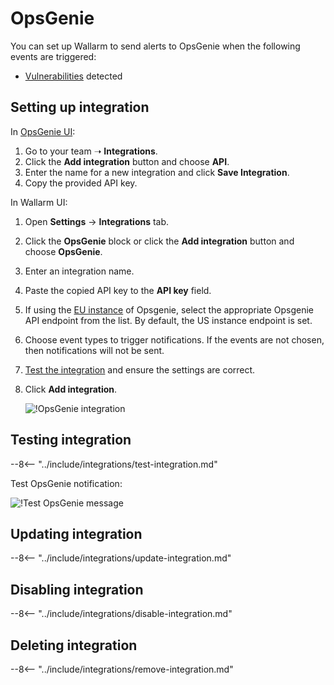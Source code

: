 # OpsGenie

You can set up Wallarm to send alerts to OpsGenie when the following events are triggered:

* [Vulnerabilities](../../../glossary-en.md#vulnerability) detected

## Setting up integration

In [OpsGenie UI](https://app.opsgenie.com/teams/list):

1. Go to your team ➝ **Integrations**.
2. Click the **Add integration** button and choose **API**.
3. Enter the name for a new integration and click **Save Integration**.
4. Copy the provided API key.

In Wallarm UI:

1. Open **Settings** → **Integrations** tab.
2. Click the **OpsGenie** block or click the **Add integration** button and choose **OpsGenie**.
3. Enter an integration name.
4. Paste the copied API key to the **API key** field.
5. If using the [EU instance](https://docs.opsgenie.com/docs/european-service-region) of Opsgenie, select the appropriate Opsgenie API endpoint from the list. By default, the US instance endpoint is set.
6. Choose event types to trigger notifications. If the events are not chosen, then notifications will not be sent.
7. [Test the integration](#testing-integration) and ensure the settings are correct.
8. Click **Add integration**.

    ![!OpsGenie integration](../../../images/user-guides/settings/integrations/add-opsgenie-integration.png)

## Testing integration

--8<-- "../include/integrations/test-integration.md"

Test OpsGenie notification:

![!Test OpsGenie message](../../../images/user-guides/settings/integrations/test-opsgenie-new-vuln.png)

## Updating integration

--8<-- "../include/integrations/update-integration.md"

## Disabling integration

--8<-- "../include/integrations/disable-integration.md"

## Deleting integration

--8<-- "../include/integrations/remove-integration.md"
